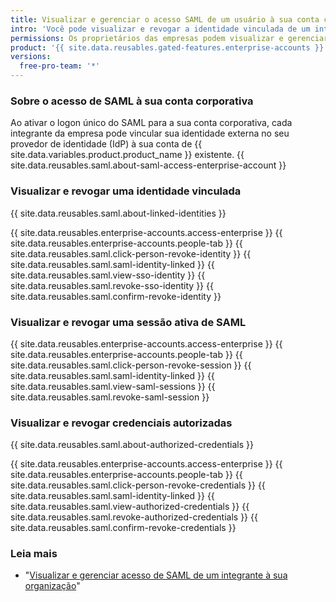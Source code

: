 ```yaml
---
title: Visualizar e gerenciar o acesso SAML de um usuário à sua conta corporativa
intro: 'Você pode visualizar e revogar a identidade vinculada de um integrante da empresa, as sessões ativas e as credenciais autorizadas.'
permissions: Os proprietários das empresas podem visualizar e gerenciar o acesso de SAML de um integrante na organização.
product: '{{ site.data.reusables.gated-features.enterprise-accounts }}'
versions:
  free-pro-team: '*'
---
```


### Sobre o acesso de SAML à sua conta corporativa

Ao ativar o logon único do SAML para a sua conta corporativa, cada integrante da empresa pode vincular sua identidade externa no seu provedor de identidade (IdP) à sua conta de {{ site.data.variables.product.product_name }} existente. {{ site.data.reusables.saml.about-saml-access-enterprise-account }}

### Visualizar e revogar uma identidade vinculada

{{ site.data.reusables.saml.about-linked-identities }}

{{ site.data.reusables.enterprise-accounts.access-enterprise }}
{{ site.data.reusables.enterprise-accounts.people-tab }}
{{ site.data.reusables.saml.click-person-revoke-identity }}
{{ site.data.reusables.saml.saml-identity-linked }}
{{ site.data.reusables.saml.view-sso-identity }}
{{ site.data.reusables.saml.revoke-sso-identity }}
{{ site.data.reusables.saml.confirm-revoke-identity }}

### Visualizar e revogar uma sessão ativa de SAML

{{ site.data.reusables.enterprise-accounts.access-enterprise }}
{{ site.data.reusables.enterprise-accounts.people-tab }}
{{ site.data.reusables.saml.click-person-revoke-session }}
{{ site.data.reusables.saml.saml-identity-linked }}
{{ site.data.reusables.saml.view-saml-sessions }}
{{ site.data.reusables.saml.revoke-saml-session }}

### Visualizar e revogar credenciais autorizadas

{{ site.data.reusables.saml.about-authorized-credentials }}

{{ site.data.reusables.enterprise-accounts.access-enterprise }}
{{ site.data.reusables.enterprise-accounts.people-tab }}
{{ site.data.reusables.saml.click-person-revoke-credentials }}
{{ site.data.reusables.saml.saml-identity-linked }}
{{ site.data.reusables.saml.view-authorized-credentials }}
{{ site.data.reusables.saml.revoke-authorized-credentials }}
{{ site.data.reusables.saml.confirm-revoke-credentials }}

### Leia mais

- "[Visualizar e gerenciar acesso de SAML de um integrante à sua organização](/github/setting-up-and-managing-organizations-and-teams/viewing-and-managing-a-members-saml-access-to-your-organization)"
